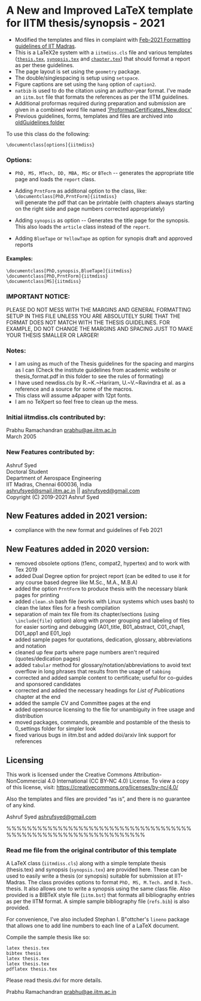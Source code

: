 # A New and Improved LaTeX template for IITM thesis/synopsis - 2021

- Modified the templates and files in complaint with [Feb-2021 Formatting guidelines of IIT Madras](FormatsGuidelinesProformas/RevisedFormatsGuidelines_ThesisSynopsis.pdf).
- This is a LaTeX2e system with a `iitmdiss.cls` file and various templates 
([`thesis.tex`](thesis.tex), [`synopsis.tex`](synopsis.tex) and [`chapter.tex`](chapter.tex)) that should format a report as per these guidelines.  
- The page layout is set using the `geometry` package.  
- The double/singlespacing is setup using `setspace`.
- Figure captions are set using the `hang` option of `caption2`.  
- `natbib` is used to do the citation using an author-year format. I've made an `iitm.bst` file that formats the references as per the IITM guidelines.
- Additional proformas required during preparation and submission are given in a combined word file named ['ProformasCertificates_New.docx'](FormatsGuidelinesProformas/ProformasCertificates_New.docx)
- Previous guidelines, forms, templates and files are archived into [oldGuidelines folder](FormatsGuidelinesProformas/oldGuidelines)

To use this class do the following:

`\documentclass[options]{iitmdiss}`

### Options:

  - `PhD, MS, MTech, DD, MBA, MSc` or `BTech` -- generates the appropriate title page
  and loads the `report` class.
  
  - Adding `PrntForm` as additonal option to the class, like:  
  `\documentclass[PhD,PrntForm]{iitmdiss}`  
  will generate the pdf that can be printable (with chapters always starting on the right side and page numbers corrected appropriately)

  - Adding `synopsis` as option -- Generates the title page for the synopsis.  This also
  loads the `article` class instead of the `report`.
  
  - Adding `BlueTape` or `YellowTape` as option for synopis draft and approved reports
 
#### Examples:
```
\documentclass[PhD,synopsis,BlueTape]{iitmdiss}
\documentclass[PhD,PrntForm]{iitmdiss}
\documentclass[MS]{iitmdiss}
```
### IMPORTANT NOTICE:

  PLEASE DO NOT MESS WITH THE MARGINS AND GENERAL FORMATTING SETUP
  IN THIS FILE UNLESS YOU ARE ABSOLUTELY SURE THAT THE FORMAT DOES NOT
  MATCH WITH THE THESIS GUIDELINES.  FOR EXAMPLE, DO NOT CHANGE THE 
  MARGINS AND SPACING JUST TO MAKE YOUR THESIS SMALLER OR LARGER!

### Notes:  
  - I am using as much of the Thesis guidelines for the spacing
    and margins as I can (Check the institute guidelines from academic website or thesis_format.pdf in this folder to see the rules of formating)
  - I have used newdiss.cls by R.~K.~Hariram, U.~V.~Ravindra et al. 
    as a reference and a source for some of the macros.
  - This class will assume a4paper with 12pt fonts.
  - I am no TeXpert so feel free to clean up the mess.

### Initial iitmdiss.cls contributed by:  
Prabhu Ramachandran <prabhu@ae.iitm.ac.in>  
March 2005

### New Features contributed by:  
Ashruf Syed  
Doctoral Student  
Department of Aerospace Engineering  
IIT Madras, Chennai 600036, India  
<ashrufsyed@smail.iitm.ac.in> || <ashrufsyed@gmail.com>  
Copyright (C) 2019-2021 Ashruf Syed

## New Features added in 2021 version:
- compliance with the new format and guidelines of Feb 2021

## New Features added in 2020 version:
- removed obsolete options (t1enc, compat2, hypertex) and to work with Tex 2019
- added Dual Degree option for project report 
       	(can be edited to use it for any course based degree like M.Sc., M.A., M.B.A)
- added the option `PrntForm` to produce thesis with the necessary blank pages for printing
- added `clean.sh` bash file (works with Linux systems which uses bash) to clean the latex files for a fresh compilation
- separation of main tex file from its chapter/sections (using `\include{file}` option) along with proper grouping and labeling of files for easier sorting and debugging
       	(A01_title, B01_abstract, C01_chap1, D01_app1 and E01_lop)
- added sample pages for quotations, dedication, glossary, abbreviations and notation
- cleaned up few parts where page numbers aren't required (quotes/dedication pages)
- added `tabular` method for glossary/notation/abbreviations to avoid text overflow in long phrases that results from the usage of `tabbing`
- corrected and added sample content to certificate; useful for co-guides and sponsored candidates
- corrected and added the necessary headings for *List of Publications* chapter at the end
- added the sample CV and Committee pages at the end
- added opensource licensing to the file for unambiguity in free usage and distribution
- moved packages, commands, preamble and postamble of the thesis to 0_settings folder for simpler look
- fixed various bugs in iitm.bst and added doi/arxiv link support for references


## Licensing
 This work is licensed under the Creative Commons Attribution-NonCommercial 4.0 International (CC BY-NC 4.0) License. 
 To view a copy of this license, visit: https://creativecommons.org/licenses/by-nc/4.0/
 
 Also the templates and files are provided “as is”, and there is no guarantee of any kind.


Ashruf Syed <ashrufsyed@gmail.com>


%%%%%%%%%%%%%%%%%%%%%%%%%%%%%%%%%%%%%%%%%%%%%%%%%%%%%%%%%%%%%%%


### Read me file from the original contributor of this template

A LaTeX class (`iitmdiss.cls`) along with a simple template thesis
(thesis.tex) and synopsis (`synopsis.tex`) are provided here.  These can
be used to easily write a thesis (or synopsis) suitable for submission
at IIT-Madras.  The class provides options to format `PhD, MS,
M.Tech.` and `B.Tech.` thesis.  It also allows one to write a synopsis
using the same class file.  Also provided is a BIBTeX style file
(`iitm.bst`) that formats all bibliography entries as per the IITM
format.  A simple sample bibliography file (`refs.bib`) is also
provided.

For convenience, I've also included Stephan I. B"ottcher's `lineno`
package that allows one to add line numbers to each line of a LaTeX
document.


Compile the sample thesis like so: 
```
latex thesis.tex
bibtex thesis
latex thesis.tex
latex thesis.tex
pdflatex thesis.tex
```

Please read thesis.dvi for more details.

Prabhu Ramachandran <prabhu@ae.iitm.ac.in>
